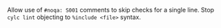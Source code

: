 Allow use of `#noqa: S001` comments to skip checks for a single line.
Stop `cylc lint` objecting to `%include <file>` syntax.
